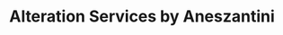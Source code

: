 ---
title: "Alteration Services by Aneszantini"
url: /cork/alteration-services-by-aneszantini/
shop: Allgemein
---